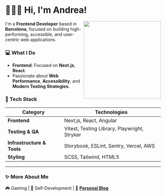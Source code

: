 # 🙋🏻‍♀️ Hi, I'm Andrea!
<img align="right" src="https://user-images.githubusercontent.com/5713670/87202985-820dcb80-c2b6-11ea-9f56-7ec461c497c3.gif" width="250" />

I'm a **Frontend Developer** based in **Barcelona**, focused on building high-performing, accessible, and user-centric web applications.

### 💻 What I Do

- **Frontend**: Focused on **Next.js**, **React**.
- Passionate about **Web Performance**, **Accessibility**, and **Modern Testing Strategies**.


### 🚀 Tech Stack

| **Category**               | **Technologies**                                                                                                                                                          |
|----------------------------|---------------------------------------------------------------------------------------------------------------------------------------------------------------------------|
| **Frontend**               | Next.js, React, Angular                                                                                                                                                   |
| **Testing & QA**           | Vitest, Testing Library, Playwright, Stryker                                                                                                                              |
| **Infrastructure & Tools** | Storybook, ESLint, Sentry, Vercel, AWS                                                                                                                                         |
| **Styling**                | SCSS, Tailwind, HTML5                                                                                                                                                         |

---

### ✨ More About Me

🎮 Gaming | 🧠 Self-Development | 📝 **[Personal Blog](https://snuffy-blog.vercel.app/)**
